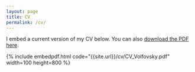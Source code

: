 ```yaml
---
layout: page
title: CV
permalink: /cv/
---
```


I embed a current version of my CV below. You can also [download the PDF here]({{site.url}}/cv/CV_Volfovsky.pdf).

{% include embedpdf.html code="{{site.url}}/cv/CV_Volfovsky.pdf" width=100 height=800 %}


